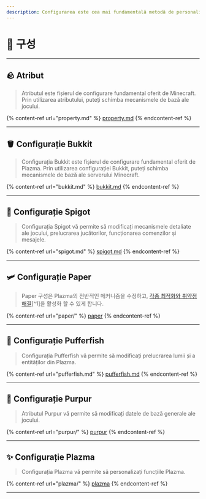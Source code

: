 ```yaml
---
description: Configurarea este cea mai fundamentală metodă de personalizare a Plazma.
---
```


# 🧾 구성

***

## 🪨 Atribut <a href="#id-1" id="id-1"></a>

> Atributul este fișierul de configurare fundamental oferit de Minecraft. Prin utilizarea atributului, puteți schimba mecanismele de bază ale jocului.

{% content-ref url="property.md" %}
[property.md](property.md)
{% endcontent-ref %}

***

## 🪣 Configurație Bukkit <a href="#id-2" id="id-2"></a>

> Configurația Bukkit este fișierul de configurare fundamental oferit de Plazma. Prin utilizarea configurației Bukkit, puteți schimba mecanismele de bază ale serverului Minecraft.

{% content-ref url="bukkit.md" %}
[bukkit.md](bukkit.md)
{% endcontent-ref %}

***

## 🚰 Configurație Spigot <a href="#id-3" id="id-3"></a>

> Configurația Spigot vă permite să modificați mecanismele detaliate ale jocului, prelucrarea jucătorilor, funcționarea comenzilor și mesajele.

{% content-ref url="spigot.md" %}
[spigot.md](spigot.md)
{% endcontent-ref %}

***

## 🛩️ Configurație Paper <a href="#id-4" id="id-4"></a>

> Paper 구성은 Plazma의 전반적인 메커니즘을 수정하고, [각종 최적화와 취약점 해결](./#user-content-fn-1)\[^1]을 활성화 할 수 있게 합니다.

{% content-ref url="paper/" %}
[paper](paper/)
{% endcontent-ref %}

***

## 🐡 Configurație Pufferfish <a href="#id-6" id="id-6"></a>

> Configurația Pufferfish vă permite să modificați prelucrarea lumii și a entităților din Plazma.

{% content-ref url="pufferfish.md" %}
[pufferfish.md](pufferfish.md)
{% endcontent-ref %}

***

## 🦑 Configurație Purpur <a href="#id-7" id="id-7"></a>

> Atributul Purpur vă permite să modificați datele de bază generale ale jocului.

{% content-ref url="purpur/" %}
[purpur](purpur/)
{% endcontent-ref %}

***

## ✨ Configurație Plazma <a href="#id-8" id="id-8"></a>

> Configurația Plazma vă permite să personalizați funcțiile Plazma.

{% content-ref url="plazma/" %}
[plazma](plazma/)
{% endcontent-ref %}

***
